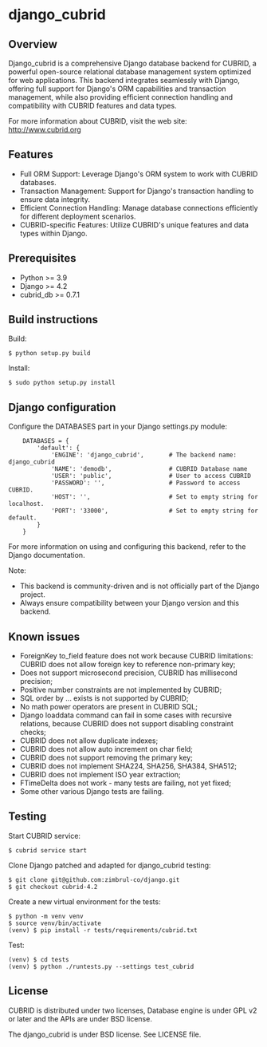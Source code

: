 django_cubrid
======================

Overview
--------
Django_cubrid is a comprehensive Django database backend for CUBRID, a powerful open-source
relational database management system optimized for web applications. This backend integrates
seamlessly with Django, offering full support for Django's ORM capabilities and transaction
management, while also providing efficient connection handling and compatibility with CUBRID
features and data types.

For more information about CUBRID, visit the web site:
http://www.cubrid.org

Features
--------
- Full ORM Support: Leverage Django's ORM system to work with CUBRID databases.
- Transaction Management: Support for Django's transaction handling to ensure data integrity.
- Efficient Connection Handling: Manage database connections efficiently for different
  deployment scenarios.
- CUBRID-specific Features: Utilize CUBRID's unique features and data types within Django.

Prerequisites
-------------
* Python >= 3.9
* Django >= 4.2
* cubrid_db >= 0.7.1

Build instructions
------------------

Build:

```
$ python setup.py build
```

Install:

```
$ sudo python setup.py install
```


Django configuration
--------------------

Configure the DATABASES part in your Django settings.py module:

```
    DATABASES = {
        'default': {
            'ENGINE': 'django_cubrid',       # The backend name: django_cubrid
            'NAME': 'demodb',                # CUBRID Database name
            'USER': 'public',                # User to access CUBRID
            'PASSWORD': '',                  # Password to access CUBRID.
            'HOST': '',                      # Set to empty string for localhost.
            'PORT': '33000',                 # Set to empty string for default.
        }
    }
```

For more information on using and configuring this backend, refer to the Django
documentation.

Note:
- This backend is community-driven and is not officially part of the Django project.
- Always ensure compatibility between your Django version and this backend.

Known issues
------------

* ForeignKey to_field feature does not work because CUBRID limitations:
CUBRID does not allow foreign key to reference non-primary key;
* Does not support microsecond precision, CUBRID has millisecond precision;
* Positive number constraints are not implemented by CUBRID;
* SQL order by ... exists is not supported by CUBRID;
* No math power operators are present in CUBRID SQL;
* Django loaddata command can fail in some cases with recursive relations, because
CUBRID does not support disabling constraint checks;
* CUBRID does not allow duplicate indexes;
* CUBRID does not allow auto increment on char field;
* CUBRID does not support removing the primary key;
* CUBRID does not implement SHA224, SHA256, SHA384, SHA512;
* CUBRID does not implement ISO year extraction;
* FTimeDelta does not work - many tests are failing, not yet fixed;
* Some other various Django tests are failing.

Testing
-------

Start CUBRID service:

```
$ cubrid service start
```

Clone Django patched and adapted for django_cubrid testing:

```
$ git clone git@github.com:zimbrul-co/django.git
$ git checkout cubrid-4.2
```

Create a new virtual environment for the tests:

```
$ python -m venv venv
$ source venv/bin/activate
(venv) $ pip install -r tests/requirements/cubrid.txt
```

Test:

```
(venv) $ cd tests
(venv) $ python ./runtests.py --settings test_cubrid
```

License
-------

CUBRID is distributed under two licenses, Database engine is under GPL v2 or
later and the APIs are under BSD license.

The django_cubrid is under BSD license. See LICENSE file.
